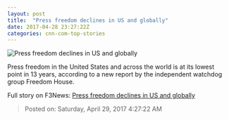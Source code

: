 ```yaml
---
layout: post
title:  "Press freedom declines in US and globally"
date: 2017-04-28 23:27:22Z
categories: cnn-com-top-stories
---
```


![Press freedom declines in US and globally](http://i2.cdn.cnn.com/cnnnext/dam/assets/170428181054-press-freedom-newseum-super-tease.jpg)

Press freedom in the United States and across the world is at its lowest point in 13 years, according to a new report by the independent watchdog group Freedom House.


Full story on F3News: [Press freedom declines in US and globally](http://www.f3nws.com/n/PBKUDJ)

> Posted on: Saturday, April 29, 2017 4:27:22 AM
